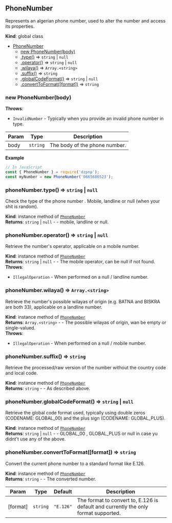 <a name="PhoneNumber"></a>

## PhoneNumber
Represents an algerian phone number, used to alter the number and access its properties.

**Kind**: global class  

* [PhoneNumber](#PhoneNumber)
    * [new PhoneNumber(body)](#new_PhoneNumber_new)
    * [.type()](#PhoneNumber+type) ⇒ <code>string</code> \| <code>null</code>
    * [.operator()](#PhoneNumber+operator) ⇒ <code>string</code> \| <code>null</code>
    * [.wilaya()](#PhoneNumber+wilaya) ⇒ <code>Array.&lt;string&gt;</code>
    * [.suffix()](#PhoneNumber+suffix) ⇒ <code>string</code>
    * [.globalCodeFormat()](#PhoneNumber+globalCodeFormat) ⇒ <code>string</code> \| <code>null</code>
    * [.convertToFormat([format])](#PhoneNumber+convertToFormat) ⇒ <code>string</code>

<a name="new_PhoneNumber_new"></a>

### new PhoneNumber(body)
**Throws**:

- <code>InvalidNumber</code> - Typically when you provide an invalid phone number in type.


| Param | Type | Description |
| --- | --- | --- |
| body | <code>string</code> | The body of the phone number. |

**Example**  
```js
// In JavaScriptconst { PhoneNumber } = require('dzpnp');const myNumber = new PhoneNumber('0665686523');
```
<a name="PhoneNumber+type"></a>

### phoneNumber.type() ⇒ <code>string</code> \| <code>null</code>
Check the type of the phone number . Mobile, landline or null (when your shit is random).

**Kind**: instance method of [<code>PhoneNumber</code>](#PhoneNumber)  
**Returns**: <code>string</code> \| <code>null</code> - - mobile, landline or null.  
<a name="PhoneNumber+operator"></a>

### phoneNumber.operator() ⇒ <code>string</code> \| <code>null</code>
Retrieve the number's operator, applicable on a mobile number.

**Kind**: instance method of [<code>PhoneNumber</code>](#PhoneNumber)  
**Returns**: <code>string</code> \| <code>null</code> - - The mobile operator, can be null if not found.  
**Throws**:

- <code>IllegalOperation</code> - When performed on a null / landline number.

<a name="PhoneNumber+wilaya"></a>

### phoneNumber.wilaya() ⇒ <code>Array.&lt;string&gt;</code>
Retrieve the number's possible wilayas of origin (e.g. BATNA and BISKRA are both 33), applicable on a landline number.

**Kind**: instance method of [<code>PhoneNumber</code>](#PhoneNumber)  
**Returns**: <code>Array.&lt;string&gt;</code> - - The possible wilayas of origin, wan be empty or single-valued.  
**Throws**:

- <code>IllegalOperation</code> - When performed on a null / mobile number.

<a name="PhoneNumber+suffix"></a>

### phoneNumber.suffix() ⇒ <code>string</code>
Retrieve the processed/raw version of the number without the country code and local code.

**Kind**: instance method of [<code>PhoneNumber</code>](#PhoneNumber)  
**Returns**: <code>string</code> - - As described above.  
<a name="PhoneNumber+globalCodeFormat"></a>

### phoneNumber.globalCodeFormat() ⇒ <code>string</code> \| <code>null</code>
Retrieve the global code format used, typically using double zeros (CODENAME: GLOBAL_00) and the plus sign (CODENAME: GLOBAL_PLUS).

**Kind**: instance method of [<code>PhoneNumber</code>](#PhoneNumber)  
**Returns**: <code>string</code> \| <code>null</code> - - GLOBAL_00 , GLOBAL_PLUS or null in case yu didnt't use any of the above.  
<a name="PhoneNumber+convertToFormat"></a>

### phoneNumber.convertToFormat([format]) ⇒ <code>string</code>
Convert the current phone number to a standard format like E.126.

**Kind**: instance method of [<code>PhoneNumber</code>](#PhoneNumber)  
**Returns**: <code>string</code> - - The converted number.  

| Param | Type | Default | Description |
| --- | --- | --- | --- |
| [format] | <code>string</code> | <code>&quot;E.126&quot;</code> | The format to convert to, E.126 is default and currently the only format supported. |

